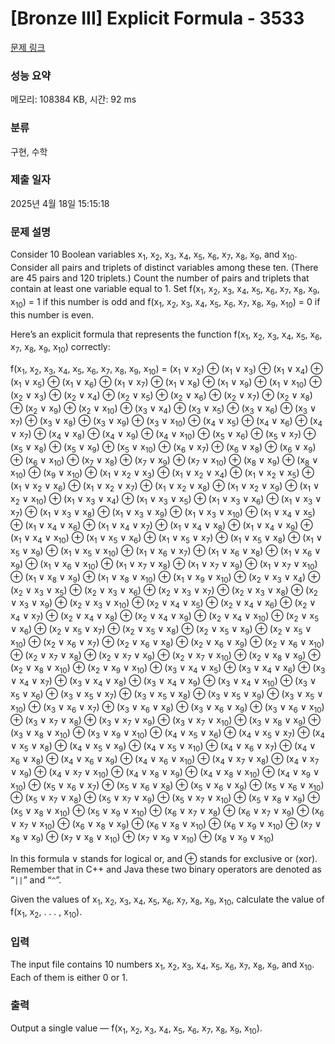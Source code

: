 # [Bronze III] Explicit Formula - 3533 

[문제 링크](https://www.acmicpc.net/problem/3533) 

### 성능 요약

메모리: 108384 KB, 시간: 92 ms

### 분류

구현, 수학

### 제출 일자

2025년 4월 18일 15:15:18

### 문제 설명

<p>Consider 10 Boolean variables x<sub>1</sub>, x<sub>2</sub>, x<sub>3</sub>, x<sub>4</sub>, x<sub>5</sub>, x<sub>6</sub>, x<sub>7</sub>, x<sub>8</sub>, x<sub>9</sub>, and x<sub>10</sub>. Consider all pairs and triplets of distinct variables among these ten. (There are 45 pairs and 120 triplets.) Count the number of pairs and triplets that contain at least one variable equal to 1. Set f(x<sub>1</sub>, x<sub>2</sub>, x<sub>3</sub>, x<sub>4</sub>, x<sub>5</sub>, x<sub>6</sub>, x<sub>7</sub>, x<sub>8</sub>, x<sub>9</sub>, x<sub>10</sub>) = 1 if this number is odd and f(x<sub>1</sub>, x<sub>2</sub>, x<sub>3</sub>, x<sub>4</sub>, x<sub>5</sub>, x<sub>6</sub>, x<sub>7</sub>, x<sub>8</sub>, x<sub>9</sub>, x<sub>10</sub>) = 0 if this number is even.</p>

<p>Here’s an explicit formula that represents the function f(x<sub>1</sub>, x<sub>2</sub>, x<sub>3</sub>, x<sub>4</sub>, x<sub>5</sub>, x<sub>6</sub>, x<sub>7</sub>, x<sub>8</sub>, x<sub>9</sub>, x<sub>10</sub>) correctly:</p>

<p>f(x<sub>1</sub>, x<sub>2</sub>, x<sub>3</sub>, x<sub>4</sub>, x<sub>5</sub>, x<sub>6</sub>, x<sub>7</sub>, x<sub>8</sub>, x<sub>9</sub>, x<sub>10</sub>) = (x<sub>1</sub> ∨ x<sub>2</sub>) ⊕ (x<sub>1</sub> ∨ x<sub>3</sub>) ⊕ (x<sub>1</sub> ∨ x<sub>4</sub>) ⊕ (x<sub>1</sub> ∨ x<sub>5</sub>) ⊕ (x<sub>1</sub> ∨ x<sub>6</sub>) ⊕ (x<sub>1</sub> ∨ x<sub>7</sub>) ⊕ (x<sub>1</sub> ∨ x<sub>8</sub>) ⊕ (x<sub>1</sub> ∨ x<sub>9</sub>) ⊕ (x<sub>1</sub> ∨ x<sub>10</sub>) ⊕ (x<sub>2</sub> ∨ x<sub>3</sub>) ⊕ (x<sub>2</sub> ∨ x<sub>4</sub>) ⊕ (x<sub>2</sub> ∨ x<sub>5</sub>) ⊕ (x<sub>2</sub> ∨ x<sub>6</sub>) ⊕ (x<sub>2</sub> ∨ x<sub>7</sub>) ⊕ (x<sub>2</sub> ∨ x<sub>8</sub>) ⊕ (x<sub>2</sub> ∨ x<sub>9</sub>) ⊕ (x<sub>2</sub> ∨ x<sub>10</sub>) ⊕ (x<sub>3</sub> ∨ x<sub>4</sub>) ⊕ (x<sub>3</sub> ∨ x<sub>5</sub>) ⊕ (x<sub>3</sub> ∨ x<sub>6</sub>) ⊕ (x<sub>3</sub> ∨ x<sub>7</sub>) ⊕ (x<sub>3</sub> ∨ x<sub>8</sub>) ⊕ (x<sub>3</sub> ∨ x<sub>9</sub>) ⊕ (x<sub>3</sub> ∨ x<sub>10</sub>) ⊕ (x<sub>4</sub> ∨ x<sub>5</sub>) ⊕ (x<sub>4</sub> ∨ x<sub>6</sub>) ⊕ (x<sub>4</sub> ∨ x<sub>7</sub>) ⊕ (x<sub>4</sub> ∨ x<sub>8</sub>) ⊕ (x<sub>4</sub> ∨ x<sub>9</sub>) ⊕ (x<sub>4</sub> ∨ x<sub>10</sub>) ⊕ (x<sub>5</sub> ∨ x<sub>6</sub>) ⊕ (x<sub>5</sub> ∨ x<sub>7</sub>) ⊕ (x<sub>5</sub> ∨ x<sub>8</sub>) ⊕ (x<sub>5</sub> ∨ x<sub>9</sub>) ⊕ (x<sub>5</sub> ∨ x<sub>10</sub>) ⊕ (x<sub>6</sub> ∨ x<sub>7</sub>) ⊕ (x<sub>6</sub> ∨ x<sub>8</sub>) ⊕ (x<sub>6</sub> ∨ x<sub>9</sub>) ⊕ (x<sub>6</sub> ∨ x<sub>10</sub>) ⊕ (x<sub>7</sub> ∨ x<sub>8</sub>) ⊕ (x<sub>7</sub> ∨ x<sub>9</sub>) ⊕ (x<sub>7</sub> ∨ x<sub>10</sub>) ⊕ (x<sub>8</sub> ∨ x<sub>9</sub>) ⊕ (x<sub>8</sub> ∨ x<sub>10</sub>) ⊕ (x<sub>9</sub> ∨ x<sub>10</sub>) ⊕ (x<sub>1</sub> ∨ x<sub>2</sub> ∨ x<sub>3</sub>) ⊕ (x<sub>1</sub> ∨ x<sub>2</sub> ∨ x<sub>4</sub>) ⊕ (x<sub>1</sub> ∨ x<sub>2</sub> ∨ x<sub>5</sub>) ⊕ (x<sub>1</sub> ∨ x<sub>2</sub> ∨ x<sub>6</sub>) ⊕ (x<sub>1</sub> ∨ x<sub>2</sub> ∨ x<sub>7</sub>) ⊕ (x<sub>1</sub> ∨ x<sub>2</sub> ∨ x<sub>8</sub>) ⊕ (x<sub>1</sub> ∨ x<sub>2</sub> ∨ x<sub>9</sub>) ⊕ (x<sub>1</sub> ∨ x<sub>2</sub> ∨ x<sub>10</sub>) ⊕ (x<sub>1</sub> ∨ x<sub>3</sub> ∨ x<sub>4</sub>) ⊕ (x<sub>1</sub> ∨ x<sub>3</sub> ∨ x<sub>5</sub>) ⊕ (x<sub>1</sub> ∨ x<sub>3</sub> ∨ x<sub>6</sub>) ⊕ (x<sub>1</sub> ∨ x<sub>3</sub> ∨ x<sub>7</sub>) ⊕ (x<sub>1</sub> ∨ x<sub>3</sub> ∨ x<sub>8</sub>) ⊕ (x<sub>1</sub> ∨ x<sub>3</sub> ∨ x<sub>9</sub>) ⊕ (x<sub>1</sub> ∨ x<sub>3</sub> ∨ x<sub>10</sub>) ⊕ (x<sub>1</sub> ∨ x<sub>4</sub> ∨ x<sub>5</sub>) ⊕ (x<sub>1</sub> ∨ x<sub>4</sub> ∨ x<sub>6</sub>) ⊕ (x<sub>1</sub> ∨ x<sub>4</sub> ∨ x<sub>7</sub>) ⊕ (x<sub>1</sub> ∨ x<sub>4</sub> ∨ x<sub>8</sub>) ⊕ (x<sub>1</sub> ∨ x<sub>4</sub> ∨ x<sub>9</sub>) ⊕ (x<sub>1</sub> ∨ x<sub>4</sub> ∨ x<sub>10</sub>) ⊕ (x<sub>1</sub> ∨ x<sub>5</sub> ∨ x<sub>6</sub>) ⊕ (x<sub>1</sub> ∨ x<sub>5</sub> ∨ x<sub>7</sub>) ⊕ (x<sub>1</sub> ∨ x<sub>5</sub> ∨ x<sub>8</sub>) ⊕ (x<sub>1</sub> ∨ x<sub>5</sub> ∨ x<sub>9</sub>) ⊕ (x<sub>1</sub> ∨ x<sub>5</sub> ∨ x<sub>10</sub>) ⊕ (x<sub>1</sub> ∨ x<sub>6</sub> ∨ x<sub>7</sub>) ⊕ (x<sub>1</sub> ∨ x<sub>6</sub> ∨ x<sub>8</sub>) ⊕ (x<sub>1</sub> ∨ x<sub>6</sub> ∨ x<sub>9</sub>) ⊕ (x<sub>1</sub> ∨ x<sub>6</sub> ∨ x<sub>10</sub>) ⊕ (x<sub>1</sub> ∨ x<sub>7</sub> ∨ x<sub>8</sub>) ⊕ (x<sub>1</sub> ∨ x<sub>7</sub> ∨ x<sub>9</sub>) ⊕ (x<sub>1</sub> ∨ x<sub>7</sub> ∨ x<sub>10</sub>) ⊕ (x<sub>1</sub> ∨ x<sub>8</sub> ∨ x<sub>9</sub>) ⊕ (x<sub>1</sub> ∨ x<sub>8</sub> ∨ x<sub>10</sub>) ⊕ (x<sub>1</sub> ∨ x<sub>9</sub> ∨ x<sub>10</sub>) ⊕ (x<sub>2</sub> ∨ x<sub>3</sub> ∨ x<sub>4</sub>) ⊕ (x<sub>2</sub> ∨ x<sub>3</sub> ∨ x<sub>5</sub>) ⊕ (x<sub>2</sub> ∨ x<sub>3</sub> ∨ x<sub>6</sub>) ⊕ (x<sub>2</sub> ∨ x<sub>3</sub> ∨ x<sub>7</sub>) ⊕ (x<sub>2</sub> ∨ x<sub>3</sub> ∨ x<sub>8</sub>) ⊕ (x<sub>2</sub> ∨ x<sub>3</sub> ∨ x<sub>9</sub>) ⊕ (x<sub>2</sub> ∨ x<sub>3</sub> ∨ x<sub>10</sub>) ⊕ (x<sub>2</sub> ∨ x<sub>4</sub> ∨ x<sub>5</sub>) ⊕ (x<sub>2</sub> ∨ x<sub>4</sub> ∨ x<sub>6</sub>) ⊕ (x<sub>2</sub> ∨ x<sub>4</sub> ∨ x<sub>7</sub>) ⊕ (x<sub>2</sub> ∨ x<sub>4</sub> ∨ x<sub>8</sub>) ⊕ (x<sub>2</sub> ∨ x<sub>4</sub> ∨ x<sub>9</sub>) ⊕ (x<sub>2</sub> ∨ x<sub>4</sub> ∨ x<sub>10</sub>) ⊕ (x<sub>2</sub> ∨ x<sub>5</sub> ∨ x<sub>6</sub>) ⊕ (x<sub>2</sub> ∨ x<sub>5</sub> ∨ x<sub>7</sub>) ⊕ (x<sub>2</sub> ∨ x<sub>5</sub> ∨ x<sub>8</sub>) ⊕ (x<sub>2</sub> ∨ x<sub>5</sub> ∨ x<sub>9</sub>) ⊕ (x<sub>2</sub> ∨ x<sub>5</sub> ∨ x<sub>10</sub>) ⊕ (x<sub>2</sub> ∨ x<sub>6</sub> ∨ x<sub>7</sub>) ⊕ (x<sub>2</sub> ∨ x<sub>6</sub> ∨ x<sub>8</sub>) ⊕ (x<sub>2</sub> ∨ x<sub>6</sub> ∨ x<sub>9</sub>) ⊕ (x<sub>2</sub> ∨ x<sub>6</sub> ∨ x<sub>10</sub>) ⊕ (x<sub>2</sub> ∨ x<sub>7</sub> ∨ x<sub>8</sub>) ⊕ (x<sub>2</sub> ∨ x<sub>7</sub> ∨ x<sub>9</sub>) ⊕ (x<sub>2</sub> ∨ x<sub>7</sub> ∨ x<sub>10</sub>) ⊕ (x<sub>2</sub> ∨ x<sub>8</sub> ∨ x<sub>9</sub>) ⊕ (x<sub>2</sub> ∨ x<sub>8</sub> ∨ x<sub>10</sub>) ⊕ (x<sub>2</sub> ∨ x<sub>9</sub> ∨ x<sub>10</sub>) ⊕ (x<sub>3</sub> ∨ x<sub>4</sub> ∨ x<sub>5</sub>) ⊕ (x<sub>3</sub> ∨ x<sub>4</sub> ∨ x<sub>6</sub>) ⊕ (x<sub>3</sub> ∨ x<sub>4</sub> ∨ x<sub>7</sub>) ⊕ (x<sub>3</sub> ∨ x<sub>4</sub> ∨ x<sub>8</sub>) ⊕ (x<sub>3</sub> ∨ x<sub>4</sub> ∨ x<sub>9</sub>) ⊕ (x<sub>3</sub> ∨ x<sub>4</sub> ∨ x<sub>10</sub>) ⊕ (x<sub>3</sub> ∨ x<sub>5</sub> ∨ x<sub>6</sub>) ⊕ (x<sub>3</sub> ∨ x<sub>5</sub> ∨ x<sub>7</sub>) ⊕ (x<sub>3</sub> ∨ x<sub>5</sub> ∨ x<sub>8</sub>) ⊕ (x<sub>3</sub> ∨ x<sub>5</sub> ∨ x<sub>9</sub>) ⊕ (x<sub>3</sub> ∨ x<sub>5</sub> ∨ x<sub>10</sub>) ⊕ (x<sub>3</sub> ∨ x<sub>6</sub> ∨ x<sub>7</sub>) ⊕ (x<sub>3</sub> ∨ x<sub>6</sub> ∨ x<sub>8</sub>) ⊕ (x<sub>3</sub> ∨ x<sub>6</sub> ∨ x<sub>9</sub>) ⊕ (x<sub>3</sub> ∨ x<sub>6</sub> ∨ x<sub>10</sub>) ⊕ (x<sub>3</sub> ∨ x<sub>7</sub> ∨ x<sub>8</sub>) ⊕ (x<sub>3</sub> ∨ x<sub>7</sub> ∨ x<sub>9</sub>) ⊕ (x<sub>3</sub> ∨ x<sub>7</sub> ∨ x<sub>10</sub>) ⊕ (x<sub>3</sub> ∨ x<sub>8</sub> ∨ x<sub>9</sub>) ⊕ (x<sub>3</sub> ∨ x<sub>8</sub> ∨ x<sub>10</sub>) ⊕ (x<sub>3</sub> ∨ x<sub>9</sub> ∨ x<sub>10</sub>) ⊕ (x<sub>4</sub> ∨ x<sub>5</sub> ∨ x<sub>6</sub>) ⊕ (x<sub>4</sub> ∨ x<sub>5</sub> ∨ x<sub>7</sub>) ⊕ (x<sub>4</sub> ∨ x<sub>5</sub> ∨ x<sub>8</sub>) ⊕ (x<sub>4</sub> ∨ x<sub>5</sub> ∨ x<sub>9</sub>) ⊕ (x<sub>4</sub> ∨ x<sub>5</sub> ∨ x<sub>10</sub>) ⊕ (x<sub>4</sub> ∨ x<sub>6</sub> ∨ x<sub>7</sub>) ⊕ (x<sub>4</sub> ∨ x<sub>6</sub> ∨ x<sub>8</sub>) ⊕ (x<sub>4</sub> ∨ x<sub>6</sub> ∨ x<sub>9</sub>) ⊕ (x<sub>4</sub> ∨ x<sub>6</sub> ∨ x<sub>10</sub>) ⊕ (x<sub>4</sub> ∨ x<sub>7</sub> ∨ x<sub>8</sub>) ⊕ (x<sub>4</sub> ∨ x<sub>7</sub> ∨ x<sub>9</sub>) ⊕ (x<sub>4</sub> ∨ x<sub>7</sub> ∨ x<sub>10</sub>) ⊕ (x<sub>4</sub> ∨ x<sub>8</sub> ∨ x<sub>9</sub>) ⊕ (x<sub>4</sub> ∨ x<sub>8</sub> ∨ x<sub>10</sub>) ⊕ (x<sub>4</sub> ∨ x<sub>9</sub> ∨ x<sub>10</sub>) ⊕ (x<sub>5</sub> ∨ x<sub>6</sub> ∨ x<sub>7</sub>) ⊕ (x<sub>5</sub> ∨ x<sub>6</sub> ∨ x<sub>8</sub>) ⊕ (x<sub>5</sub> ∨ x<sub>6</sub> ∨ x<sub>9</sub>) ⊕ (x<sub>5</sub> ∨ x<sub>6</sub> ∨ x<sub>10</sub>) ⊕ (x<sub>5</sub> ∨ x<sub>7</sub> ∨ x<sub>8</sub>) ⊕ (x<sub>5</sub> ∨ x<sub>7</sub> ∨ x<sub>9</sub>) ⊕ (x<sub>5</sub> ∨ x<sub>7</sub> ∨ x<sub>10</sub>) ⊕ (x<sub>5</sub> ∨ x<sub>8</sub> ∨ x<sub>9</sub>) ⊕ (x<sub>5</sub> ∨ x<sub>8</sub> ∨ x<sub>10</sub>) ⊕ (x<sub>5</sub> ∨ x<sub>9</sub> ∨ x<sub>10</sub>) ⊕ (x<sub>6</sub> ∨ x<sub>7</sub> ∨ x<sub>8</sub>) ⊕ (x<sub>6</sub> ∨ x<sub>7</sub> ∨ x<sub>9</sub>) ⊕ (x<sub>6</sub> ∨ x<sub>7</sub> ∨ x<sub>10</sub>) ⊕ (x<sub>6</sub> ∨ x<sub>8</sub> ∨ x<sub>9</sub>) ⊕ (x<sub>6</sub> ∨ x<sub>8</sub> ∨ x<sub>10</sub>) ⊕ (x<sub>6</sub> ∨ x<sub>9</sub> ∨ x<sub>10</sub>) ⊕ (x<sub>7</sub> ∨ x<sub>8</sub> ∨ x<sub>9</sub>) ⊕ (x<sub>7</sub> ∨ x<sub>8</sub> ∨ x<sub>10</sub>) ⊕ (x<sub>7</sub> ∨ x<sub>9</sub> ∨ x<sub>10</sub>) ⊕ (x<sub>8</sub> ∨ x<sub>9</sub> ∨ x<sub>10</sub>)</p>

<p>In this formula ∨ stands for logical or, and ⊕ stands for exclusive or (xor). Remember that in C++ and Java these two binary operators are denoted as “<code>||</code>” and “<code>^</code>”.</p>

<p>Given the values of x<sub>1</sub>, x<sub>2</sub>, x<sub>3</sub>, x<sub>4</sub>, x<sub>5</sub>, x<sub>6</sub>, x<sub>7</sub>, x<sub>8</sub>, x<sub>9</sub>, x<sub>10</sub>, calculate the value of f(x<sub>1</sub>, x<sub>2</sub>, . . . , x<sub>10</sub>).</p>

### 입력 

 <p>The input file contains 10 numbers x<sub>1</sub>, x<sub>2</sub>, x<sub>3</sub>, x<sub>4</sub>, x<sub>5</sub>, x<sub>6</sub>, x<sub>7</sub>, x<sub>8</sub>, x<sub>9</sub>, and x<sub>10</sub>. Each of them is either 0 or 1.</p>

### 출력 

 <p>Output a single value — f(x<sub>1</sub>, x<sub>2</sub>, x<sub>3</sub>, x<sub>4</sub>, x<sub>5</sub>, x<sub>6</sub>, x<sub>7</sub>, x<sub>8</sub>, x<sub>9</sub>, x<sub>10</sub>).</p>


